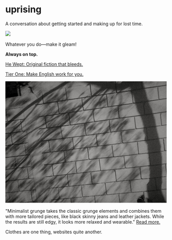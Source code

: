 # uprising

A conversation about getting started and making up for lost time.

<img src="assets/images/1.jpg">

Whatever you do—make it gleam!

**Always on top.**

<a href="https://he-wept.github.io/1/">He Wept: Original fiction that bleeds.</a>

<a href="https://tier-one-english.github.io/entrada/">Tier One: Make English work for you.</a>

<img src="assets/images/2.jpg">

"Minimalist grunge takes the classic grunge elements and combines them with more tailored pieces, like black skinny jeans and leather jackets. While the results are still edgy, it looks more relaxed and wearable." <a href="https://reads.alibaba.com/5-best-minimalist-grunge-apparel-trends/" target="_blank">Read more.</a>

Clothes are one thing, websites quite another. 
